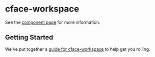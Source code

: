 cface-workspace
================

See the [component page](http://divshot.github.io/cface-workspace) for more information.

## Getting Started

We've put together a [guide for cface-workspace](http://www.polymer-project.org/docs/start/reusableelements.html) to help get you rolling.
